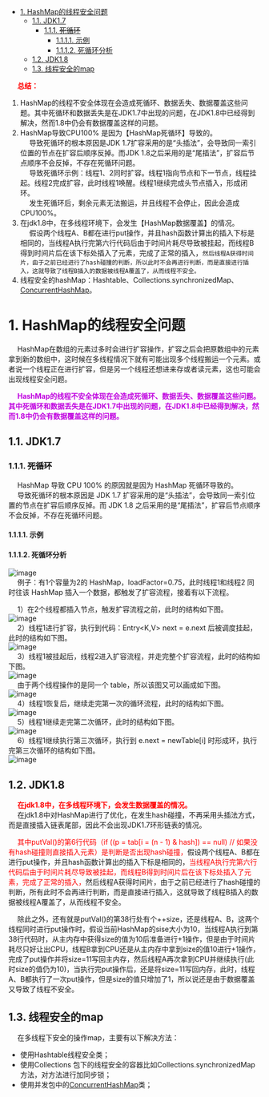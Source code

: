 


<!-- TOC -->

- [1. HashMap的线程安全问题](#1-hashmap的线程安全问题)
    - [1.1. JDK1.7](#11-jdk17)
        - [1.1.1. ~~死循环~~](#111-死循环)
            - [1.1.1.1. 示例](#1111-示例)
            - [1.1.1.2. 死循环分析](#1112-死循环分析)
    - [1.2. JDK1.8](#12-jdk18)
    - [1.3. 线程安全的map](#13-线程安全的map)

<!-- /TOC -->

&emsp; **<font color = "red">总结：</font>**  
1. HashMap的线程不安全体现在会造成死循环、数据丢失、数据覆盖这些问题。其中死循环和数据丢失是在JDK1.7中出现的问题，在JDK1.8中已经得到解决，然而1.8中仍会有数据覆盖这样的问题。  
2. HashMap导致CPU100% 是因为【HashMap死循环】导致的。  
&emsp; 导致死循环的根本原因是JDK 1.7扩容采用的是“头插法”，会导致同一索引位置的节点在扩容后顺序反掉。而JDK 1.8之后采用的是“尾插法”，扩容后节点顺序不会反掉，不存在死循环问题。  
&emsp; 导致死循环示例：线程1、2同时扩容。线程1指向节点和下一节点，线程挂起。线程2完成扩容，此时线程1唤醒。线程1继续完成头节点插入，形成闭环。    
&emsp; 发生死循环后，剩余元素无法搬运，并且线程不会停止，因此会造成CPU100%。  
3. 在jdk1.8中，在多线程环境下，会发生【HashMap数据覆盖】的情况。  
&emsp; 假设两个线程A、B都在进行put操作，并且hash函数计算出的插入下标是相同的，当线程A执行完第六行代码后由于时间片耗尽导致被挂起，而线程B得到时间片后在该下标处插入了元素，完成了正常的插入，`然后线程A获得时间片，由于之前已经进行了hash碰撞的判断，所以此时不会再进行判断，而是直接进行插入，这就导致了线程B插入的数据被线程A覆盖了，从而线程不安全。`  
3. 线程安全的hashMap：Hashtable、Collections.synchronizedMap、[ConcurrentHashMap](/docs/java/concurrent/ConcurrentHashMap.md)。  

# 1. HashMap的线程安全问题

<!-- 

踩坑！JDK8中HashMap依然会死循环！ 
https://mp.weixin.qq.com/s/BKPKvcENMEQSELPQ4C7ZvQ

https://mp.weixin.qq.com/s/cxJIdMIAF2T5BqLxRDid8w
https://mp.weixin.qq.com/s/tF-qQQNPKSvJb6v1ZDcwcg
-->


&emsp; HashMap在数组的元素过多时会进行扩容操作，扩容之后会把原数组中的元素拿到新的数组中，这时候在多线程情况下就有可能出现多个线程搬运一个元素。或者说一个线程正在进行扩容，但是另一个线程还想进来存或者读元素，这也可能会出现线程安全问题。   

&emsp; **<font color = "clime">HashMap的线程不安全体现在会造成死循环、数据丢失、数据覆盖这些问题。其中死循环和数据丢失是在JDK1.7中出现的问题，在JDK1.8中已经得到解决，然而1.8中仍会有数据覆盖这样的问题。</font>**  



## 1.1. JDK1.7

### 1.1.1. ~~死循环~~
<!--

**** https://blog.csdn.net/J080624/article/details/87923678
**** https://mp.weixin.qq.com/s/wIjAj4rAAZccAl-yhmj_TA
https://blog.csdn.net/swpu_ocean/article/details/88917958
https://mp.weixin.qq.com/s?__biz=MzkzODE3OTI0Ng==&mid=2247491120&idx=1&sn=44228b42b8f54508f2ee01af9a3a231e&source=41#wechat_redirect
https://mp.weixin.qq.com/s/ZL2tgDZ5RAZvqrHo2qHPiQ
-->

&emsp; HashMap 导致 CPU 100% 的原因就是因为 HashMap 死循环导致的。  
&emsp; 导致死循环的根本原因是 JDK 1.7 扩容采用的是“头插法”，会导致同一索引位置的节点在扩容后顺序反掉。而 JDK 1.8 之后采用的是“尾插法”，扩容后节点顺序不会反掉，不存在死循环问题。  

#### 1.1.1.1. 示例  
<!-- 
https://mp.weixin.qq.com/s?__biz=MzkzODE3OTI0Ng==&mid=2247491120&idx=1&sn=44228b42b8f54508f2ee01af9a3a231e&source=41#wechat_redirect
-->

#### 1.1.1.2. 死循环分析  
![image](http://182.92.69.8:8081/img/java/JDK/Collection/collection-21.png)  
&emsp; 例子：有1个容量为2的 HashMap，loadFactor=0.75，此时线程1和线程2 同时往该 HashMap 插入一个数据，都触发了扩容流程，接着有以下流程。   

&emsp; 1）在2个线程都插入节点，触发扩容流程之前，此时的结构如下图。  
![image](http://182.92.69.8:8081/img/java/JDK/Collection/collection-22.png)  
&emsp; 2）线程1进行扩容，执行到代码：Entry<K,V> next = e.next 后被调度挂起，此时的结构如下图。  
![image](http://182.92.69.8:8081/img/java/JDK/Collection/collection-23.png)  
&emsp; 3）线程1被挂起后，线程2进入扩容流程，并走完整个扩容流程，此时的结构如下图。  
![image](http://182.92.69.8:8081/img/java/JDK/Collection/collection-24.png)  
&emsp; 由于两个线程操作的是同一个 table，所以该图又可以画成如下图。  
![image](http://182.92.69.8:8081/img/java/JDK/Collection/collection-25.png)  
&emsp; 4）线程1恢复后，继续走完第一次的循环流程，此时的结构如下图。  
![image](http://182.92.69.8:8081/img/java/JDK/Collection/collection-26.png)  
&emsp; 5）线程1继续走完第二次循环，此时的结构如下图。  
![image](http://182.92.69.8:8081/img/java/JDK/Collection/collection-27.png)  
&emsp; 6）线程1继续执行第三次循环，执行到 e.next = newTable[i] 时形成环，执行完第三次循环的结构如下图。  
![image](http://182.92.69.8:8081/img/java/JDK/Collection/collection-28.png)  



## 1.2. JDK1.8
<!-- 
https://blog.csdn.net/swpu_ocean/article/details/88917958
-->

&emsp;  **<font color = "red">在jdk1.8中，在多线程环境下，会发生数据覆盖的情况。</font>**  
&emsp; 在jdk1.8中对HashMap进行了优化，在发生hash碰撞，不再采用头插法方式，而是直接插入链表尾部，因此不会出现JDK1.7环形链表的情况。  

&emsp; <font color = "red">其中putVal()的第6行代码（if ((p = tab[i = (n - 1) & hash]) == null) // 如果没有hash碰撞则直接插入元素）是判断是否出现hash碰撞，</font>假设两个线程A、B都在进行put操作，并且hash函数计算出的插入下标是相同的，<font color = "red">当线程A执行完第六行代码后由于时间片耗尽导致被挂起，而线程B得到时间片后在该下标处插入了元素，完成了正常的插入，</font>然后线程A获得时间片，由于之前已经进行了hash碰撞的判断，所有此时不会再进行判断，而是直接进行插入，这就导致了线程B插入的数据被线程A覆盖了，从而线程不安全。  

&emsp; 除此之外，还有就是putVal()的第38行处有个++size，还是线程A、B，这两个线程同时进行put操作时，假设当前HashMap的sise大小为10，当线程A执行到第38行代码时，从主内存中获得size的值为10后准备进行+1操作，但是由于时间片耗尽只好让出CPU，线程B拿到CPU还是从主内存中拿到size的值10进行+1操作，完成了put操作并将size=11写回主内存，然后线程A再次拿到CPU并继续执行(此时size的值仍为10)，当执行完put操作后，还是将size=11写回内存，此时，线程A、B都执行了一次put操作，但是size的值只增加了1，所以说还是由于数据覆盖又导致了线程不安全。  



## 1.3. 线程安全的map
&emsp; 在多线程下安全的操作map，主要有以下解决方法：  

* 使用Hashtable线程安全类；  
* 使用Collections 包下的线程安全的容器比如Collections.synchronizedMap方法，对方法进行加同步锁；  
* 使用并发包中的[ConcurrentHashMap](/docs/java/concurrent/ConcurrentHashMap.md)类；  

